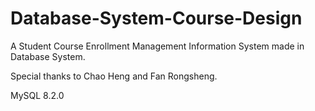 # Database-System-Course-Design
A Student Course Enrollment Management Information System made in Database System.

Special thanks to Chao Heng and Fan Rongsheng. 

MySQL 8.2.0
